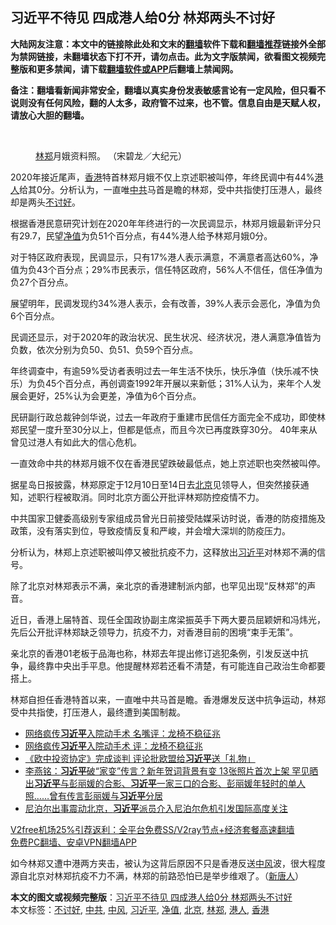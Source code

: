  <h2>习近平不待见 四成港人给0分 林郑两头不讨好</h2> <p class="notice"><b>大陆网友注意：本文中的链接除此处和文末的<a href="https://github.com/bannedbook/fanqiang" >翻墙</a>软件下载和<a href="https://github.com/killgcd/justmysocks/blob/master/README.md">翻墙推荐</a>链接外全部为禁网链接，未翻墙状态下打不开，请勿点击。此为文字版禁闻，欲看图文视频完整版和更多禁闻，请下载<a href="https://github.com/bannedbook/fanqiang">翻墙软件或APP</a>后翻墙上禁闻网。</p><p>备注：翻墙看新闻非常安全，翻墙以真实身份发表敏感言论有一定风险，但只看不说则没有任何风险，翻的人太多，政府管不过来，也不管。信息自由是天赋人权，请放心大胆的翻墙。</b></p>  <div class="entry"> <br /> <figure><figcaption class="wp-caption-text"><a href="https://www.bannedbook.org/bnews/tag/%E6%9E%97%E9%83%91/" class="st_tag internal_tag" rel="tag" title="标签 林郑 下的日志">林郑</a>月娥资料照。 （宋碧龙／大纪元）</figcaption></figure> <p>2020年接近尾声，<a href="https://www.bannedbook.org/bnews/tag/%e9%a6%99%e6%b8%af/" class="st_tag internal_tag" rel="tag" title="标签 香港 下的日志">香港</a>特首林郑月娥不仅上京述职被叫停，年终民调中有44%<a href="https://www.bannedbook.org/bnews/tag/%e6%b8%af%e4%ba%ba/" class="st_tag internal_tag" rel="tag" title="标签 港人 下的日志">港人</a>给其0分。分析认为，一直唯<a href="https://www.bannedbook.org/bnews/tag/%e4%b8%ad%e5%85%b1/" class="st_tag internal_tag" rel="tag" title="标签 中共 下的日志">中共</a>马首是瞻的林郑，受中共指使打压港人，最终却是两头<a href="https://www.bannedbook.org/bnews/tag/%E4%B8%8D%E8%AE%A8%E5%A5%BD/" class="st_tag internal_tag" rel="tag" title="标签 不讨好 下的日志">不讨好</a>。</p> <p>根据香港民意研究计划在2020年年终进行的一次民调显示，林郑月娥最新评分只有29.7，民望<a href="https://www.bannedbook.org/bnews/tag/%E5%87%80%E5%80%BC/" class="st_tag internal_tag" rel="tag" title="标签 净值 下的日志">净值</a>为负51个百分点，有44%港人给予林郑月娥0分。</p> <p>对于特区政府表现，民调显示，只有17%港人表示满意，不满意者高达60%，净值为负43个百分点；29%市民表示，信任特区政府，56%人不信任，信任净值为负27个百分点。</p> <p>展望明年，民调发现约34%港人表示，会有改善，39%人表示会恶化，净值为负6个百分点。</p> <p>民调还显示，对于2020年的政治状况、民生状况、经济状况，港人满意净值皆为负数，依次分别为负50、负51、负59个百分点。</p>  <p>年终调查中，有逾59%受访者表明过去一年生活不快乐，快乐净值（快乐减不快乐）为负45个百分点，再创调查1992年开展以来新低；31%人认为，来年个人发展会更好，25%认为会更差，净值为6个百分点。</p> <p>民研副行政总裁钟剑华说，过去一年政府于重建市民信任方面完全不成功，即使林郑民望一度升至30分以上，但都是低点，而且今次已再度跌穿30分。 40年来从曾见过港人有如此大的信心危机。</p> <p>一直效命中共的林郑月娥不仅在香港民望跌破最低点，她上京述职也突然被叫停。</p> <p>据星岛日报披露，林郑原定于12月10日至14日去<a href="https://www.bannedbook.org/bnews/tag/%e5%8c%97%e4%ba%ac/" class="st_tag internal_tag" rel="tag" title="标签 北京 下的日志">北京</a>见领导人，但突然接获通知，述职行程被取消。同时北京方面公开批评林郑防控疫情不力。</p> <p>中共国家卫健委高级别专家组成员曾光日前接受陆媒采访时说，香港的防疫措施及政策，没有落实到位，导致疫情反复和严峻，并会增大深圳的防疫压力。</p>  <p>分析认为，林郑上京述职被叫停又被批抗疫不力，这释放出<a href="https://www.bannedbook.org/bnews/tag/%e4%b9%a0%e8%bf%91%e5%b9%b3/" class="st_tag internal_tag" rel="tag" title="标签 习近平 下的日志">习近平</a>对林郑不满的信号。</p> <p>除了北京对林郑表示不满，亲北京的香港建制派内部，也罕见出现“反林郑”的声音。</p> <p>近日，香港上届特首、现任全国政协副主席梁振英手下两大要员屈颖妍和冯炜光，先后公开批评林郑缺乏领导力，抗疫不力，对香港目前的困境“束手无策”。</p> <p>亲北京的香港01老板于品海也称，林郑去年提出修订逃犯条例，引发反送中抗争，最终靠中央出手平息。他提醒林郑若还看不清楚，有可能连自己政治生命都要搭上。</p> <p>林郑自担任香港特首以来，一直唯中共马首是瞻。香港爆发反送中抗争运动，林郑受中共指使，打压港人，最终遭到美国制裁。</p>  <ul class='op-related-articles' title='相关阅读'> <li><a href='https://www.bannedbook.org/bnews/comments/20210101/1458749.html' target='_blank'>网络疯传<b>习近平</b>入院动手术 名嘴评：龙椅不稳征兆</a></li> <li><a href='https://www.bannedbook.org/bnews/comments/20210101/1458719.html' target='_blank'>网络疯传<b>习近平</b>入院动手术 评：龙椅不稳征兆</a></li> <li><a href='https://www.bannedbook.org/bnews/headline/20210101/1458702.html' target='_blank'>《欧中投资协定》完成谈判 评论批欧盟给<b>习近平</b>送「礼物」</a></li> <li><a href='https://www.bannedbook.org/bnews/comments/20201231/1458693.html' target='_blank'>李燕铭：<b>习近平</b>破“家变”传言？新年贺词背景有变 13张照片首次上架 罕见晒出<b>习近平</b>与彭丽媛的合影、<b>习近平</b>一家三口的合影、彭丽媛年轻时的单人照……曾有传言彭丽媛与<b>习近平</b>分居</a></li> <li><a href='https://www.bannedbook.org/bnews/headline/20201231/1458690.html' target='_blank'>尼泊尔出事震动北京，<b>习近平</b>派员介入尼泊尔危机引发国际高度关注</a></li> </ul> <p class="texttj"> <a href="https://github.com/bannedbook/fanqiang/wiki/V2ray%E6%9C%BA%E5%9C%BA" target="_blank">V2free机场25%引荐返利：全平台免费SS/V2ray节点+经济套餐高速翻墙</a><br/> <a href="https://github.com/bannedbook/fanqiang/wiki/%E7%A6%81%E9%97%BB%E7%BD%91%E5%AE%89%E5%8D%93%E7%BF%BB%E5%A2%99%E6%96%B0%E9%97%BBAPP" target="_blank">免费PC翻墙、安卓VPN翻墙APP</a></p><p>如今林郑又遭中港两方夹击，被认为这背后原因不只是香港反送<a href="https://www.bannedbook.org/bnews/tag/%E4%B8%AD%E9%A3%8E/" class="st_tag internal_tag" rel="tag" title="标签 中风 下的日志">中风</a>波，很大程度源自北京对林郑抗疫不力不满，林郑的前路恐怕已是举步维艰了。（<span class='wp_keywordlink_affiliate'><a href="https://www.ntdtv.com/" title="新唐人">新唐人</a></span>）</p><a name='sharetosocial'></a>       <div><b>本文的图文或视频完整版</b>：<a href='https://www.bannedbook.org/bnews/comments/20210101/1458758.html'>习近平不待见 四成港人给0分 林郑两头不讨好</a></div>  </div><!--END ENTRY--> <div class="postfooter"> <div>本文标签：<a href="https://www.bannedbook.org/bnews/tag/%E4%B8%8D%E8%AE%A8%E5%A5%BD/" rel="tag">不讨好</a>, <a href="https://www.bannedbook.org/bnews/tag/%e4%b8%ad%e5%85%b1/" rel="tag">中共</a>, <a href="https://www.bannedbook.org/bnews/tag/%E4%B8%AD%E9%A3%8E/" rel="tag">中风</a>, <a href="https://www.bannedbook.org/bnews/tag/%e4%b9%a0%e8%bf%91%e5%b9%b3/" rel="tag">习近平</a>, <a href="https://www.bannedbook.org/bnews/tag/%E5%87%80%E5%80%BC/" rel="tag">净值</a>, <a href="https://www.bannedbook.org/bnews/tag/%e5%8c%97%e4%ba%ac/" rel="tag">北京</a>, <a href="https://www.bannedbook.org/bnews/tag/%E6%9E%97%E9%83%91/" rel="tag">林郑</a>, <a href="https://www.bannedbook.org/bnews/tag/%e6%b8%af%e4%ba%ba/" rel="tag">港人</a>, <a href="https://www.bannedbook.org/bnews/tag/%e9%a6%99%e6%b8%af/" rel="tag">香港</a></div>  </div><!--END POSTFOOTER--> 